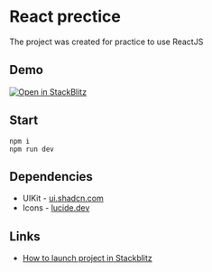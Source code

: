 # React prectice
The project was created for practice to use ReactJS

## Demo
[![Open in StackBlitz](https://developer.stackblitz.com/img/open_in_stackblitz_small.svg)](https://stackblitz.com/github/AlexandrBukhtatyy/react-practice)

## Start
```shell
npm i
npm run dev
```

## Dependencies
- UIKit - [ui.shadcn.com](https://ui.shadcn.com)
- Icons - [lucide.dev](https://lucide.dev/icons/)

## Links
- [How to launch project in Stackblitz](https://developer.stackblitz.com/guides/integration/open-from-github)
